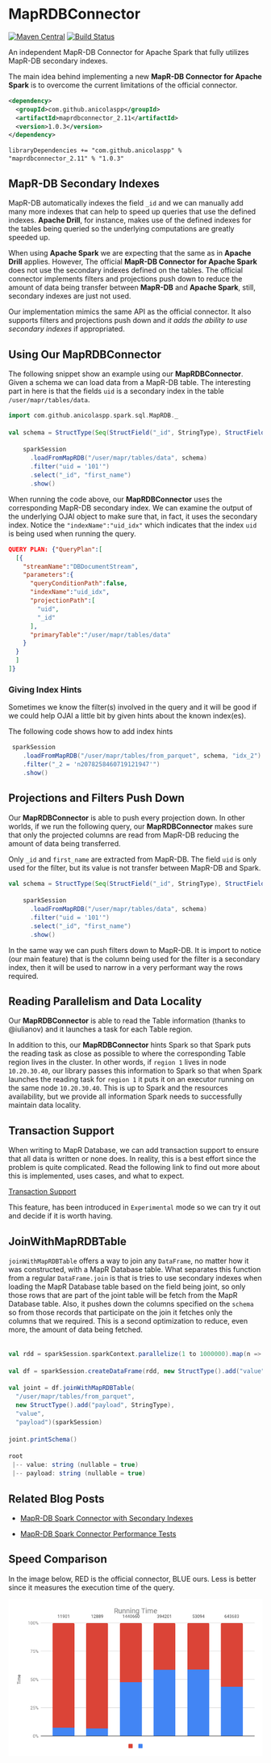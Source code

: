 # MapRDBConnector
[![Maven Central](https://maven-badges.herokuapp.com/maven-central/com.github.anicolaspp/maprdbconnector_2.11/badge.svg)](https://maven-badges.herokuapp.com/maven-central/com.github.anicolaspp/maprdbconnector_2.11) [![Build Status](https://travis-ci.org/anicolaspp/MapRDBConnector.svg?branch=master)](https://travis-ci.org/anicolaspp/MapRDBConnector)

An independent MapR-DB Connector for Apache Spark that fully utilizes MapR-DB secondary indexes.

The main idea behind implementing a new **MapR-DB Connector for Apache Spark** is to overcome the current limitations of the official connector. 

```xml
<dependency>
  <groupId>com.github.anicolaspp</groupId>
  <artifactId>maprdbconnector_2.11</artifactId>
  <version>1.0.3</version>
</dependency>
```

```
libraryDependencies += "com.github.anicolaspp" % "maprdbconnector_2.11" % "1.0.3"
```

## MapR-DB Secondary Indexes

MapR-DB automatically indexes the field `_id` and we can manually add many more indexes that can help to speed up queries that use the defined indexes. **Apache Drill**, for instance, makes use of the defined indexes for the tables being queried so the underlying computations are greatly speeded up. 

When using **Apache Spark** we are expecting that the same as in **Apache Drill** applies. However, The official **MapR-DB Connector for Apache Spark** does not use the secondary indexes defined on the tables. The official connector implements filters and projections push down to reduce the amount of data being transfer between **MapR-DB** and **Apache Spark**, still, secondary indexes are just not used. 

Our implementation mimics the same API as the official connector. It also supports filters and projections push down and *it adds the ability to use secondary indexes* if appropriated.

## Using Our MapRDBConnector

The following snippet show an example using our **MapRDBConnector**. Given a schema we can load data from a MapR-DB table. The interesting part in here is that the fields `uid` is a secondary index in the table `/user/mapr/tables/data`. 

```scala 
import com.github.anicolaspp.spark.sql.MapRDB._

val schema = StructType(Seq(StructField("_id", StringType), StructField("first_name", StringType), StructField("uid", StringType)))

    sparkSession
      .loadFromMapRDB("/user/mapr/tables/data", schema)
      .filter("uid = '101'")
      .select("_id", "first_name")
      .show()
```      

When running the code above, our **MapRDBConnector** uses the corresponding MapR-DB secondary index. We can examine the output of the underlying OJAI object to make sure that, in fact, it uses the secondary index. Notice the `"indexName":"uid_idx"` which indicates that the index `uid` is being used when running the query. 


```json
QUERY PLAN: {"QueryPlan":[
  [{
    "streamName":"DBDocumentStream",
    "parameters":{
      "queryConditionPath":false,
      "indexName":"uid_idx",
      "projectionPath":[
        "uid",
        "_id"
      ],
      "primaryTable":"/user/mapr/tables/data"
    }
  }
  ]
]}
```

### Giving Index Hints

Sometimes we know the filter(s) involved in the query and it will be good if we could help OJAI a little bit by given hints about the known index(es). 

The following code shows how to add index hints

```scala
 sparkSession
    .loadFromMapRDB("/user/mapr/tables/from_parquet", schema, "idx_2")
    .filter("_2 = 'n2078258460719121947'")
    .show()
```

## Projections and Filters Push Down

Our **MapRDBConnector** is able to push every projection down. In other worlds, if we run the following query, our **MapRDBConnector** makes sure that only the projected columns are read from MapR-DB reducing the amount of data being transferred. 

Only `_id` and `first_name` are extracted from MapR-DB. The field `uid` is only used for the filter, but its value is not transfer between MapR-DB and Spark.

```scala
val schema = StructType(Seq(StructField("_id", StringType), StructField("first_name", StringType), StructField("uid", StringType)))

    sparkSession
      .loadFromMapRDB("/user/mapr/tables/data", schema)
      .filter("uid = '101'")
      .select("_id", "first_name")
      .show()
```

In the same way we can push filters down to MapR-DB. It is import to notice (our main feature) that is the column being used for the filter is a secondary index, then it will be used to narrow in a very performant way the rows required. 

## Reading Parallelism and Data Locality

Our **MapRDBConnector** is able to read the Table information (thanks to @iulianov) and it launches a task for each Table region.

In addition to this, our **MapRDBConnector** hints Spark so that Spark puts the reading task as close as possible to where the corresponding Table region lives in the cluster. In other words, if `region 1` lives in node `10.20.30.40`, our library passes this information to Spark so that when Spark launches the reading task for `region 1` it puts it on an executor running on the same node `10.20.30.40`. This is up to Spark and the resources availability, but we provide all information Spark needs to successfully maintain data locality. 

## Transaction Support

When writing to MapR Database, we can add transaction support to ensure that all data is written or none does. In reality, this is a best effort since the problem is quite complicated. Read the following link to find out more about this is implemented, uses cases, and what to expect. 

[Transaction Support](https://github.com/anicolaspp/MapRDBConnector/blob/master/Adding%20Transaction%20Support%20to%20MapR-DB.md)

This feature, has been introduced in `Experimental` mode so we can try it out and decide if it is worth having. 


## JoinWithMapRDBTable

`joinWithMapRDBTable` offers a way to join any `DataFrame`, no matter how it was constructed, with a MapR Database table. What separates this function from a regular `DataFrame.join` is that is tries to use secondary indexes when loading the MapR Database table based on the field being joint, so only those rows that are part of the joint table will be fetch from the MapR Database table. Also, it pushes down the columns specified on the `schema` so from those records that participate on the join it fetches only the columns that we required. This is a second optimization to reduce, even more, the amount of data being fetched.

```scala

val rdd = sparkSession.sparkContext.parallelize(1 to 1000000).map(n => Row(n.toString))

val df = sparkSession.createDataFrame(rdd, new StructType().add("value", StringType))

val joint = df.joinWithMapRDBTable(
  "/user/mapr/tables/from_parquet", 
  new StructType().add("payload", StringType), 
  "value", 
  "payload")(sparkSession)
  
joint.printSchema()

root
 |-- value: string (nullable = true)
 |-- payload: string (nullable = true)
```

## Related Blog Posts

- [MapR-DB Spark Connector with Secondary Indexes](https://hackernoon.com/mapr-db-spark-connector-with-secondary-indexes-df41909f28ea)

- [MapR-DB Spark Connector Performance Tests](https://medium.com/@anicolaspp/mapr-db-spark-connector-performance-tests-2ec6e788e867)

## Speed Comparison

In the image below, RED is the official connector, BLUE ours. Less is better since it measures the execution time of the query. 

![](https://github.com/anicolaspp/MapRDBConnector/blob/master/Running%20Time.png)
